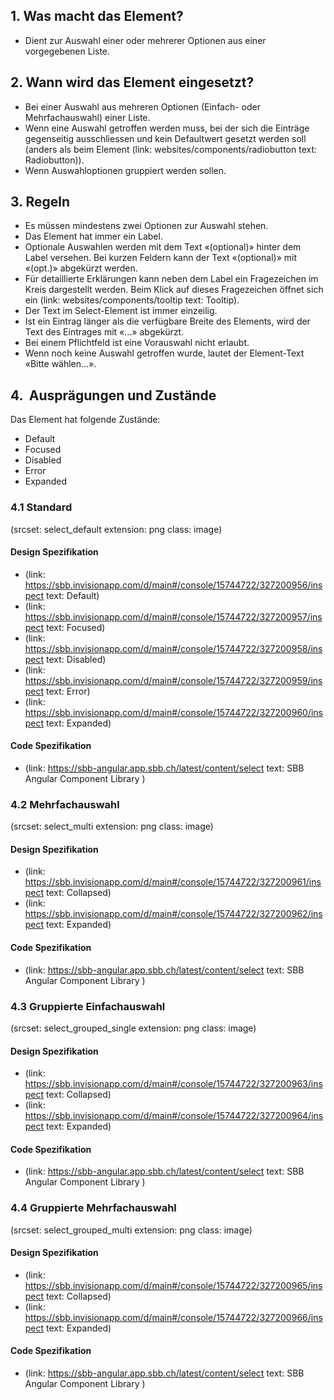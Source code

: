 ## 1. Was macht das Element? 
* Dient zur Auswahl einer oder mehrerer Optionen aus einer vorgegebenen Liste.

## 2. Wann wird das Element eingesetzt?
* Bei einer Auswahl aus mehreren Optionen (Einfach- oder Mehrfachauswahl) einer Liste.
* Wenn eine Auswahl getroffen werden muss, bei der sich die Einträge gegenseitig ausschliessen und kein Defaultwert gesetzt werden soll (anders als beim Element (link: websites/components/radiobutton text: Radiobutton)).
* Wenn Auswahloptionen gruppiert werden sollen.

## 3. Regeln
* Es müssen mindestens zwei Optionen zur Auswahl stehen.
* Das Element hat immer ein Label.
* Optionale Auswahlen werden mit dem Text «(optional)» hinter dem Label versehen. Bei kurzen Feldern kann der Text «(optional)» mit «(opt.)» abgekürzt werden.
* Für detaillierte Erklärungen kann neben dem Label ein Fragezeichen im Kreis dargestellt werden. Beim Klick auf dieses Fragezeichen öffnet sich ein (link: websites/components/tooltip text: Tooltip).
* Der Text im Select-Element ist immer einzeilig.
* Ist ein Eintrag länger als die verfügbare Breite des Elements, wird der Text des Eintrages mit «...» abgekürzt.
* Bei einem Pflichtfeld ist eine Vorauswahl nicht erlaubt.
* Wenn noch keine Auswahl getroffen wurde, lautet der Element-Text «Bitte wählen...».

## 4.  Ausprägungen und Zustände
Das Element hat folgende Zustände:
- Default
- Focused
- Disabled
- Error
- Expanded

### 4.1 Standard
(srcset: select_default extension: png class: image)

#### Design Spezifikation
*   (link: https://sbb.invisionapp.com/d/main#/console/15744722/327200956/inspect text: Default)
*   (link: https://sbb.invisionapp.com/d/main#/console/15744722/327200957/inspect text: Focused)
*   (link: https://sbb.invisionapp.com/d/main#/console/15744722/327200958/inspect text: Disabled)
*   (link: https://sbb.invisionapp.com/d/main#/console/15744722/327200959/inspect text: Error)
*   (link: https://sbb.invisionapp.com/d/main#/console/15744722/327200960/inspect text: Expanded)

#### Code Spezifikation
* (link: https://sbb-angular.app.sbb.ch/latest/content/select text: SBB Angular Component Library )

### 4.2 Mehrfachauswahl 
(srcset: select_multi extension: png class: image)

#### Design Spezifikation
*   (link: https://sbb.invisionapp.com/d/main#/console/15744722/327200961/inspect text: Collapsed)
*   (link: https://sbb.invisionapp.com/d/main#/console/15744722/327200962/inspect text: Expanded)

#### Code Spezifikation
* (link: https://sbb-angular.app.sbb.ch/latest/content/select text: SBB Angular Component Library )

### 4.3 Gruppierte Einfachauswahl
(srcset: select_grouped_single extension: png class: image)

#### Design Spezifikation
*   (link: https://sbb.invisionapp.com/d/main#/console/15744722/327200963/inspect text: Collapsed)
*   (link: https://sbb.invisionapp.com/d/main#/console/15744722/327200964/inspect text: Expanded)

#### Code Spezifikation
* (link: https://sbb-angular.app.sbb.ch/latest/content/select text: SBB Angular Component Library )

### 4.4 Gruppierte Mehrfachauswahl
(srcset: select_grouped_multi extension: png class: image)

#### Design Spezifikation
*   (link: https://sbb.invisionapp.com/d/main#/console/15744722/327200965/inspect text: Collapsed)
*   (link: https://sbb.invisionapp.com/d/main#/console/15744722/327200966/inspect text: Expanded)

#### Code Spezifikation
* (link: https://sbb-angular.app.sbb.ch/latest/content/select text: SBB Angular Component Library )